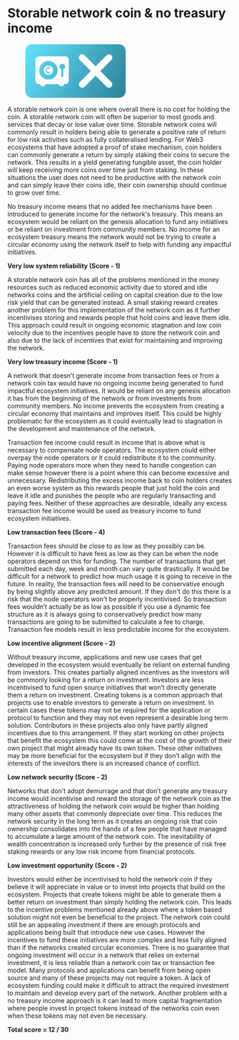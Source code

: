 # Storable network coin & no treasury income

<div align="left"><figure><img src="../../.gitbook/assets/hoardable-money-no-income.png" alt="" width="225"><figcaption></figcaption></figure></div>

A storable network coin is one where overall there is no cost for holding the coin. A storable network coin will often be superior to most goods and services that decay or lose value over time. Storable network coins will commonly result in holders being able to generate a positive rate of return for low risk activities such as fully collateralised lending. For Web3 ecosystems that have adopted a proof of stake mechanism, coin holders can commonly generate a return by simply staking their coins to secure the network. This results in a yield generating fungible asset, the coin holder will keep receiving more coins over time just from staking. In these situations the user does not need to be productive with the network coin and can simply leave their coins idle, their coin ownership should continue to grow over time.

No treasury income means that no added fee mechanisms have been introduced to generate income for the network's treasury. This means an ecosystem would be reliant on the genesis allocation to fund any initiatives or be reliant on investment from community members. No income for an ecosystem treasury means the network would not be trying to create a circular economy using the network itself to help with funding any impactful initiatives.



**Very low system reliability (Score - 1)**

A storable network coin has all of the problems mentioned in the money resources such as reduced economic activity due to stored and idle networks coins and the artificial ceiling on capital creation due to the low risk yield that can be generated instead. A small staking reward creates another problem for this implementation of the network coin as it further incentivises storing and rewards people that hold coins and leave them idle. This approach could result in ongoing economic stagnation and low coin velocity due to the incentives people have to store the network coin and also due to the lack of incentives that exist for maintaining and improving the network.



**Very low treasury income (Score - 1)**

A network that doesn’t generate income from transaction fees or from a network coin tax would have no ongoing income being generated to fund impactful ecosystem initiatives. It would be reliant on any genesis allocation it has from the beginning of the network or from investments from community members. No income prevents the ecosystem from creating a circular economy that maintains and improves itself. This could be highly problematic for the ecosystem as it could eventually lead to stagnation in the development and maintenance of the network.

Transaction fee income could result in income that is above what is necessary to compensate node operators. The ecosystem could either overpay the node operators or it could redistribute it to the community. Paying node operators more when they need to handle congestion can make sense however there is a point where this can become excessive and unnecessary. Redistributing the excess income back to coin holders creates an even worse system as this rewards people that just hold the coin and leave it idle and punishes the people who are regularly transacting and paying fees. Neither of these approaches are desirable, ideally any excess transaction fee income would be used as treasury income to fund ecosystem initiatives.



**Low transaction fees (Score - 4)**

Transaction fees should be close to as low as they possibly can be. However it is difficult to have fees as low as they can be when the node operators depend on this for funding. The number of transactions that get submitted each day, week and month can vary quite drastically. It would be difficult for a network to predict how much usage it is going to receive in the future. In reality, the transaction fees will need to be conservative enough by being slightly above any predicted amount. If they don't do this there is a risk that the node operators won't be properly incentivised. So transaction fees wouldn’t actually be as low as possible if you use a dynamic fee structure as it is always going to conservatively predict how many transactions are going to be submitted to calculate a fee to charge. Transaction fee models result in less predictable income for the ecosystem.



**Low incentive alignment (Score - 2)**

Without treasury income, applications and new use cases that get developed in the ecosystem would eventually be reliant on external funding from investors. This creates partially aligned incentives as the investors will be commonly looking for a return on investment. Investors are less incentivised to fund open source initiatives that won’t directly generate them a return on investment. Creating tokens is a common approach that projects use to enable investors to generate a return on investment. In certain cases these tokens may not be required for the application or protocol to function and they may not even represent a desirable long term solution. Contributors in these projects also only have partly aligned incentives due to this arrangement. If they start working on other projects that benefit the ecosystem this could come at the cost of the growth of their own project that might already have its own token. These other initiatives may be more beneficial for the ecosystem but if they don’t align with the interests of the investors there is an increased chance of conflict.



**Low network security (Score - 2)**

Networks that don’t adopt demurrage and that don’t generate any treasury income would incentivise and reward the storage of the network coin as the attractiveness of holding the network coin would be higher than holding many other assets that commonly depreciate over time. This reduces the network security in the long term as it creates an ongoing risk that coin ownership consolidates into the hands of a few people that have managed to accumulate a large amount of the network coin. The inevitability of wealth concentration is increased only further by the presence of risk free staking rewards or any low risk income from financial protocols.



**Low investment opportunity (Score - 2)**

Investors would either be incentivised to hold the network coin if they believe it will appreciate in value or to invest into projects that build on the ecosystem. Projects that create tokens might be able to generate them a better return on investment than simply holding the network coin. This leads to the incentive problems mentioned already above where a token based solution might not even be beneficial to the project. The network coin could still be an appealing investment if there are enough protocols and applications being built that introduce new use cases. However the incentives to fund these initiatives are more complex and less fully aligned than if the networks created circular economies. There is no guarantee that ongoing investment will occur in a network that relies on external investment, it is less reliable than a network coin tax or transaction fee model. Many protocols and applications can benefit from being open source and many of these projects may not require a token. A lack of ecosystem funding could make it difficult to attract the required investment to maintain and develop every part of the network. Another problem with a no treasury income approach is it can lead to more capital fragmentation where people invest in project tokens instead of the networks coin even when these tokens may not even be necessary.



**Total score = 12 / 30**
